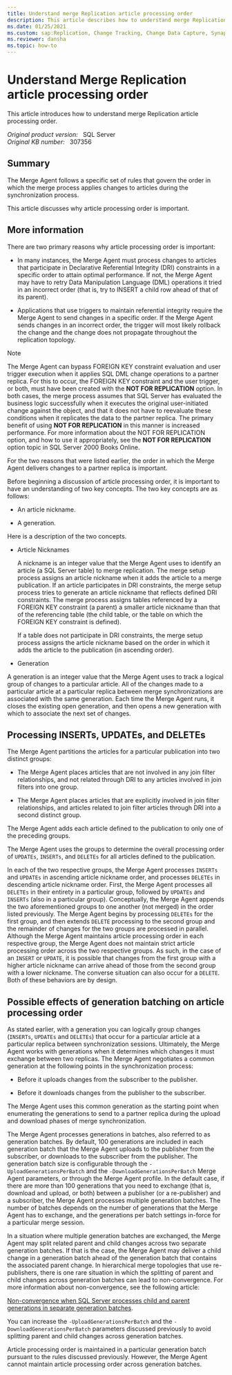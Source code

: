 ```yaml
---
title: Understand merge Replication article processing order
description: This article describes how to understand merge Replication article processing order.
ms.date: 01/25/2021
ms.custom: sap:Replication, Change Tracking, Change Data Capture, Synapse Link
ms.reviewer: dansha
ms.topic: how-to
---
```

# Understand Merge Replication article processing order

This article introduces how to understand merge Replication article processing order.

_Original product version:_ &nbsp; SQL Server  
_Original KB number:_ &nbsp; 307356

## Summary

The Merge Agent follows a specific set of rules that govern the order in which the merge process applies changes to articles during the synchronization process.

This article discusses why article processing order is important.

## More information

There are two primary reasons why article processing order is important:

- In many instances, the Merge Agent must process changes to articles that participate in Declarative Referential Integrity (DRI) constraints in a specific order to attain optimal performance. If not, the Merge Agent may have to retry Data Manipulation Language (DML) operations it tried in an incorrect order (that is, try to INSERT a child row ahead of that of its parent).

- Applications that use triggers to maintain referential integrity require the Merge Agent to send changes in a specific order. If the Merge Agent sends changes in an incorrect order, the trigger will most likely rollback the change and the change does not propagate throughout the replication topology.

> [!NOTE]
> The Merge Agent can bypass FOREIGN KEY constraint evaluation and user trigger execution when it applies SQL DML change operations to a partner replica. For this to occur, the FOREIGN KEY constraint and the user trigger, or both, must have been created with the **NOT FOR REPLICATION** option. In both cases, the merge process assumes that SQL Server has evaluated the business logic successfully when it executes the original user-initiated change against the object, and that it does not have to reevaluate these conditions when it replicates the data to the partner replica. The primary benefit of using **NOT FOR REPLICATION** in this manner is increased performance. For more information about the NOT FOR REPLICATION option, and how to use it appropriately, see the **NOT FOR REPLICATION** option topic in SQL Server 2000 Books Online.

For the two reasons that were listed earlier, the order in which the Merge Agent delivers changes to a partner replica is important.

Before beginning a discussion of article processing order, it is important to have an understanding of two key concepts. The two key concepts are as follows:

- An article nickname.

- A generation.

Here is a description of the two concepts.

- Article Nicknames

    A nickname is an integer value that the Merge Agent uses to identify an article (a SQL Server table) to merge replication. The merge setup process assigns an article nickname when it adds the article to a merge publication. If an article participates in DRI constraints, the merge setup process tries to generate an article nickname that reflects defined DRI constraints. The merge process assigns tables referenced by a FOREIGN KEY constraint (a parent) a smaller article nickname than that of the referencing table (the child table, or the table on which the FOREIGN KEY constraint is defined).

    If a table does not participate in DRI constraints, the merge setup process assigns the article nickname based on the order in which it adds the article to the publication (in ascending order).

- Generation

A generation is an integer value that the Merge Agent uses to track a logical group of changes to a particular article. All of the changes made to a particular article at a particular replica between merge synchronizations are associated with the same generation. Each time the Merge Agent runs, it closes the existing open generation, and then opens a new generation with which to associate the next set of changes.

## Processing INSERTs, UPDATEs, and DELETEs

The Merge Agent partitions the articles for a particular publication into two distinct groups:

- The Merge Agent places articles that are not involved in any join filter relationships, and not related through DRI to any articles involved in join filters into one group.

- The Merge Agent places articles that are explicitly involved in join filter relationships, and articles related to join filter articles through DRI into a second distinct group.

The Merge Agent adds each article defined to the publication to only one of the preceding groups.

The Merge Agent uses the groups to determine the overall processing order of `UPDATEs`, `INSERTs`, and `DELETEs` for all articles defined to the publication.

In each of the two respective groups, the Merge Agent processes `INSERTs` and `UPDATEs` in ascending article nickname order, and processes `DELETEs` in descending article nickname order. First, the Merge Agent processes all `DELETEs` in their entirety in a particular group, followed by `UPDATEs` and `INSERTs` (also in a particular group). Conceptually, the Merge Agent appends the two aforementioned groups to one another (not merged) in the order listed previously. The Merge Agent begins by processing `DELETEs` for the first group, and then extends `DELETE` processing to the second group and the remainder of changes for the two groups are processed in parallel. Although the Merge Agent maintains article processing order in each respective group, the Merge Agent does not maintain strict article processing order across the two respective groups. As such, in the case of an `INSERT` or `UPDATE`, it is possible that changes from the first group with a higher article nickname can arrive ahead of those from the second group with a lower nickname. The converse situation can also occur for a `DELETE`. Both of these behaviors are by design.

## Possible effects of generation batching on article processing order

As stated earlier, with a generation you can logically group changes (`INSERTs`, `UPDATEs` and `DELETEs`) that occur for a particular article at a particular replica between synchronization sessions. Ultimately, the Merge Agent works with generations when it determines which changes it must exchange between two replicas. The Merge Agent negotiates a common generation at the following points in the synchronization process:

- Before it uploads changes from the subscriber to the publisher.

- Before it downloads changes from the publisher to the subscriber.

The Merge Agent uses this common generation as the starting point when enumerating the generations to send to a partner replica during the upload and download phases of merge synchronization.

The Merge Agent processes generations in batches, also referred to as generation batches. By default, 100 generations are included in each generation batch that the Merge Agent uploads to the publisher from the subscriber, or downloads to the subscriber from the publisher. The generation batch size is configurable through the `-UploadGenerationsPerBatch` and the `-DownloadGenerationsPerBatch` Merge Agent parameters, or through the Merge Agent profile. In the default case, if there are more than 100 generations that you need to exchange (that is, download and upload, or both) between a publisher (or a re-publisher) and a subscriber, the Merge Agent processes multiple generation batches. The number of batches depends on the number of generations that the Merge Agent has to exchange, and the generations per batch settings in-force for a particular merge session.

In a situation where multiple generation batches are exchanged, the Merge Agent may split related parent and child changes across two separate generation batches. If that is the case, the Merge Agent may deliver a child change in a generation batch ahead of the generation batch that contains the associated parent change. In hierarchical merge topologies that use re-publishers, there is one rare situation in which the splitting of parent and child changes across generation batches can lead to non-convergence. For more information about non-convergence, see the following article:

[Non-convergence when SQL Server processes child and parent generations in separate generation batches](https://support.microsoft.com/help/308266).  

You can increase the `-UploadGenerationsPerBatch` and the `-DownloadGenerationsPerBatch` parameters discussed previously to avoid splitting parent and child changes across generation batches.

Article processing order is maintained in a particular generation batch pursuant to the rules discussed previously. However, the Merge Agent cannot maintain article processing order across generation batches.
